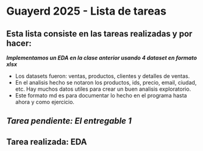 # Guayerd 2025 - Lista de tareas

## Esta lista consiste en las tareas realizadas y por hacer:

***Implementamos un EDA en la clase anterior usando 4 dataset en formato xlsx***

*  Los datasets fueron: ventas, productos, clientes y detalles de ventas. 
*  En el analisis hecho se notaron los productos, ids, precio, email, ciudad, etc. Hay muchos datos utiles para crear un buen analisis exploratorio.
*  Este formato md es para documentar lo hecho en el programa hasta ahora y como ejercicio.

  ***Tarea pendiente: El entregable 1***
  ---
  Tarea realizada: EDA
  --- 


  
